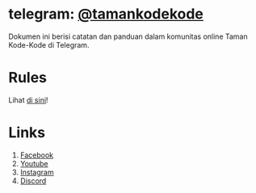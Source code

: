# telegram: [@tamankodekode](https://t.me/tamankodekode)
Dokumen ini berisi catatan dan panduan dalam komunitas online Taman Kode-Kode di Telegram.

# Rules
Lihat [di sini](https://github.com/tamankodekode/telegram-docs/blob/main/RULES.md)!

# Links
1. [Facebook](https://facebook.com/tamanKodeKode/)
2. [Youtube](https://www.youtube.com/c/tamankodekode)
3. [Instagram](https://www.instagram.com/tamankodekode/)
4. [Discord](https://discord.gg/AMHhCjsNh8)
